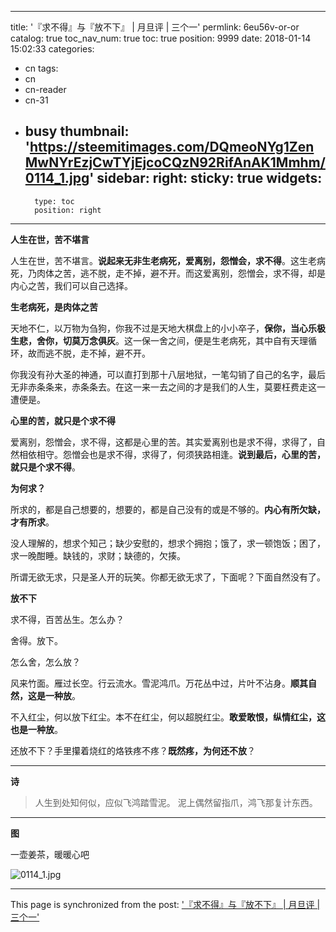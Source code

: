 
---
title: '『求不得』与『放不下』 | 月旦评 | 三个一'
permlink: 6eu56v-or-or
catalog: true
toc_nav_num: true
toc: true
position: 9999
date: 2018-01-14 15:02:33
categories:
- cn
tags:
- cn
- cn-reader
- cn-31
- busy
thumbnail: 'https://steemitimages.com/DQmeoNYg1ZenMwNYrEzjCwTYjEjcoCQzN92RifAnAK1Mmhm/0114_1.jpg'
sidebar:
    right:
        sticky: true
widgets:
    -
        type: toc
        position: right
---


**人生在世，苦不堪言**

人生在世，苦不堪言。**说起来无非生老病死，爱离别，怨憎会，求不得**。这生老病死，乃肉体之苦，逃不脱，走不掉，避不开。而这爱离别，怨憎会，求不得，却是内心之苦，我们可以自己选择。

**生老病死，是肉体之苦**

天地不仁，以万物为刍狗，你我不过是天地大棋盘上的小小卒子，**保你，当心乐极生悲，舍你，切莫万念俱灰**。这一保一舍之间，便是生老病死，其中自有天理循环，故而逃不脱，走不掉，避不开。

你我没有孙大圣的神通，可以直打到那十八层地狱，一笔勾销了自己的名字，最后无非赤条条来，赤条条去。在这一来一去之间的才是我们的人生，莫要枉费走这一遭便是。

**心里的苦，就只是个求不得**

爱离别，怨憎会，求不得，这都是心里的苦。其实爱离别也是求不得，求得了，自然相依相守。怨憎会也是求不得，求得了，何须狭路相逢。**说到最后，心里的苦，就只是个求不得**。

**为何求？**

所求的，都是自己想要的，想要的，都是自己没有的或是不够的。**内心有所欠缺，才有所求**。

没人理解的，想求个知己；缺少安慰的，想求个拥抱；饿了，求一顿饱饭；困了，求一晚酣睡。缺钱的，求财；缺德的，欠揍。

所谓无欲无求，只是圣人开的玩笑。你都无欲无求了，下面呢？下面自然没有了。

**放不下**

求不得，百苦丛生。怎么办？

舍得。放下。

怎么舍，怎么放？

风来竹面。雁过长空。行云流水。雪泥鸿爪。万花丛中过，片叶不沾身。**顺其自然，这是一种放**。

不入红尘，何以放下红尘。本不在红尘，何以超脱红尘。**敢爱敢恨，纵情红尘，这也是一种放**。

还放不下？手里攥着烧红的烙铁疼不疼？**既然疼，为何还不放**？

*************

**诗**

>人生到处知何似，应似飞鸿踏雪泥。
>泥上偶然留指爪，鸿飞那复计东西。

*****************

**图**

一壶姜茶，暖暖心吧

![0114_1.jpg](https://steemitimages.com/DQmeoNYg1ZenMwNYrEzjCwTYjEjcoCQzN92RifAnAK1Mmhm/0114_1.jpg)

- - -

This page is synchronized from the post: ['『求不得』与『放不下』 | 月旦评 | 三个一'](https://steemit.com/@weisheng167388/6eu56v-or-or)
